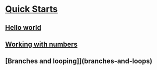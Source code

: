 # [Quick Starts](index.md)
## [Hello world](hello-world)
## [Working with numbers](working-with-numbers)
## [Branches and looping]](branches-and-loops)
